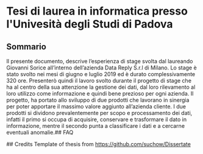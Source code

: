 # Tesi di laurea in informatica presso l'Univesità degli Studi di Padova

## Sommario
Il presente documento, descrive l’esperienza di stage svolta dal laureando Giovanni Sorice
all’interno dell’azienda Data Reply S.r.l di Milano. Lo stage è stato svolto nei mesi di
giugno e luglio 2019 ed è durato complessivamente 320 ore.
Presenterò quindi il lavoro svolto durante il progetto di stage che ha al centro della sua attenzione
la gestione dei dati, dal loro rilevamento al loro utilizzo come informazione e quindi
bene prezioso per ogni azienda.
Il progetto, ha portato allo sviluppo di due prodotti che lavorano in sinergia per poter apportare
il massimo valore aggiunto all’azienda cliente. I due prodotti si dividono prevalentemente
per scopo e processamento dei dati, infatti il primo si occupa di acquisire, conservare
e trasformare il dato in informazione, mentre il secondo punta a classificare i dati e a cercarne
eventuali anomalie.## FAQ

## Credits
Template of thesis from https://github.com/suchow/Dissertate
